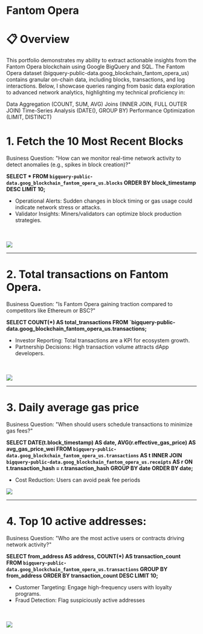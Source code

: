 # Fantom Opera
# 📋 Overview  

This portfolio demonstrates my ability to extract actionable insights from the Fantom Opera blockchain using Google BigQuery and SQL. The Fantom Opera dataset (bigquery-public-data.goog_blockchain_fantom_opera_us) contains granular on-chain data, including blocks, transactions, and log interactions. Below, I showcase queries ranging from basic data exploration to advanced network analytics, highlighting my technical proficiency in:

Data Aggregation (COUNT, SUM, AVG)
Joins (INNER JOIN, FULL OUTER JOIN)
Time-Series Analysis (DATE(), GROUP BY)
Performance Optimization (LIMIT, DISTINCT)


# 1. **Fetch the 10 Most Recent Blocks**   
Business Question: "How can we monitor real-time network activity to detect anomalies (e.g., spikes in block creation)?"

**SELECT *
FROM `bigquery-public-data.goog_blockchain_fantom_opera_us.blocks`
ORDER BY block_timestamp DESC
LIMIT 10;**

  - Operational Alerts: Sudden changes in block timing or gas usage could indicate network stress or attacks.
  - Validator Insights: Miners/validators can optimize block production strategies.

<br />
<br />
<img src="https://i.imgur.com/5l1dSyL.png"/>

---

# 2. **Total transactions on Fantom Opera.**  
Business Question: "Is Fantom Opera gaining traction compared to competitors like Ethereum or BSC?"

**SELECT COUNT(*) AS total_transactions
FROM `bigquery-public-data.goog_blockchain_fantom_opera_us.transactions;**

  - Investor Reporting: Total transactions are a KPI for ecosystem growth.
  - Partnership Decisions: High transaction volume attracts dApp developers.

<br />
<br />
<img src="https://i.imgur.com/5VDJ18e.png"/>                                        

---

# 3. **Daily average gas price**   
  Business Question: "When should users schedule transactions to minimize gas fees?"

**SELECT 
  DATE(t.block_timestamp) AS date,
  AVG(r.effective_gas_price) AS avg_gas_price_wei
FROM `bigquery-public-data.goog_blockchain_fantom_opera_us.transactions` AS t
INNER JOIN `bigquery-public-data.goog_blockchain_fantom_opera_us.receipts` AS r
  ON t.transaction_hash = r.transaction_hash
GROUP BY date
ORDER BY date;**
 
  - Cost Reduction: Users can avoid peak fee periods
  
  <img src="https://i.imgur.com/Mh1A7YK.png"/>

  ---
  
# 4. **Top 10 active addresses**:  
  Business Question: "Who are the most active users or contracts driving network activity?"

**SELECT 
  from_address AS address,
  COUNT(*) AS transaction_count
FROM `bigquery-public-data.goog_blockchain_fantom_opera_us.transactions`
GROUP BY from_address
ORDER BY transaction_count DESC
LIMIT 10;**

  - Customer Targeting: Engage high-frequency users with loyalty programs.
  - Fraud Detection: Flag suspiciously active addresses

<br />
<br />

<img src="https://i.imgur.com/cXE2IEF.png"/>

